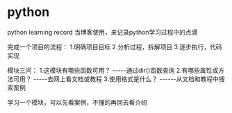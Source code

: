 # python
python learning record
当博客使用，来记录python学习过程中的点滴

完成一个项目的流程：
1.明确项目目标
2.分析过程，拆解项目
3.逐步执行，代码实现

模块三问：
1.这模块有哪些函数可用？      -----通过dir()函数查询
2.有哪些属性或方法可用？      -----去网上看文档或教程
3.使用格式是什么？           ------从文档和教程中搜索案例

学习一个模块，可以先看案例，不懂的再回去看介绍
